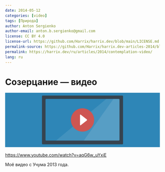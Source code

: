 ```yaml
---
date: 2014-05-12
categories: [video]
tags: [Природа]
author: Anton Sergienko
author-email: anton.b.sergienko@gmail.com
license: CC BY 4.0
license-url: https://github.com/Harrix/harrix.dev/blob/main/LICENSE.md
permalink-source: https://github.com/Harrix/harrix.dev-articles-2014/blob/main/contemplation-video/contemplation-video.md
permalink: https://harrix.dev/ru/articles/2014/contemplation-video/
lang: ru
---
```


# Созерцание — видео

![Featured image](featured-image.svg)

<https://www.youtube.com/watch?v=aqG6w_uYxiE>

Моё видео с Учума 2013 года.

